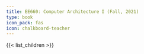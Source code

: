 ```yaml
---
title: EE660: Computer Architecture I (Fall, 2021)
type: book
icon_pack: fas
icon: chalkboard-teacher
---
```


{{< list_children >}}
